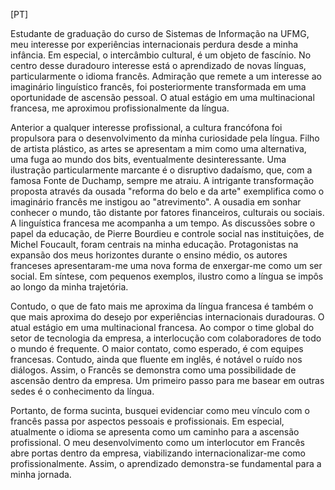 [PT] 

Estudante de graduação do curso de Sistemas de Informação na UFMG, meu interesse por experiências internacionais perdura desde a minha infância. Em especial, o intercâmbio cultural, é um objeto de fascínio. No centro desse duradouro interesse está o aprendizado de novas línguas, particularmente o idioma francês. Admiração que remete a um interesse ao imaginário linguístico francês, foi posteriormente transformada em uma oportunidade de ascensão pessoal. O atual estágio em uma multinacional francesa, me aproximou profissionalmente da língua.

Anterior a qualquer interesse profissional, a cultura francófona foi propulsora para o desenvolvimento da minha curiosidade pela língua. Filho de artista plástico, as artes se apresentam a mim como uma alternativa, uma fuga ao mundo dos bits, eventualmente desinteressante. Uma ilustração particularmente marcante é o disruptivo dadaísmo, que, com a famosa Fonte de Duchamp, sempre me atraiu. A intrigante transformação proposta através da ousada "reforma do belo e da arte" exemplifica como o imaginário francês me instigou ao "atrevimento". A ousadia em sonhar conhecer o mundo, tão distante por fatores financeiros, culturais ou sociais. A linguística francesa me acompanha a um tempo. As discussões sobre o papel da educação, de Pierre Bourdieu e controle social nas instituições, de Michel Foucault, foram centrais na minha educação. Protagonistas na expansão dos meus horizontes durante o ensino médio, os autores franceses apresentaram-me uma nova forma de enxergar-me como um ser social. Em síntese, com pequenos exemplos, ilustro como a língua se impôs ao longo da minha trajetória.

Contudo, o que de fato mais me aproxima da língua francesa é também o que mais aproxima do desejo por experiências internacionais duradouras. O atual estágio em uma multinacional francesa. Ao compor o time global do setor de tecnologia da empresa, a interlocução com colaboradores de todo o mundo é frequente. O maior contato, como esperado, é com equipes francesas. Contudo, ainda que fluente em inglês, é notável o ruído nos diálogos. Assim, o Francês se demonstra como uma possibilidade de ascensão dentro da empresa. Um primeiro passo para me basear em outras sedes é o conhecimento da língua.

Portanto, de forma sucinta, busquei evidenciar como meu vínculo com o francês passa por aspectos pessoais e profissionais. Em especial, atualmente o idioma se apresenta como um caminho para a ascensão profissional. O meu desenvolvimento como um interlocutor em Francês abre portas dentro da empresa, viabilizando internacionalizar-me como profissionalmente. Assim, o aprendizado demonstra-se fundamental para a minha jornada.
